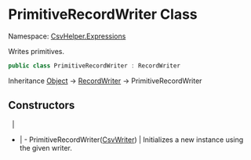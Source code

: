 # PrimitiveRecordWriter Class

Namespace: [CsvHelper.Expressions](/api/CsvHelper.Expressions)

Writes primitives.

```cs
public class PrimitiveRecordWriter : RecordWriter
```

Inheritance [Object](https://docs.microsoft.com/en-us/dotnet/api/system.object) -> [RecordWriter](/api/CsvHelper.Expressions/RecordWriter) -> PrimitiveRecordWriter

## Constructors
&nbsp; | &nbsp;
- | -
PrimitiveRecordWriter([CsvWriter](/api/CsvHelper/CsvWriter)) | Initializes a new instance using the given writer.
